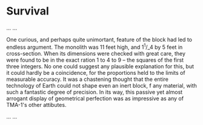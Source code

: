 # Survival

… …

One curious, and perhaps quite unimortant, feature of the block had led to endless argument. The monolith was 11 feet high, and $1 {^1} / {\_4}$ by 5 feet in cross-section. When its dimensions were checked with great care, they were found to be in the exact ration 1 to 4 to 9 – the squares of the first three integers. No one could suggest any plausible explanation for this, but it could hardly be a coincidence, for the proportions held to the limits of measurable accuracy. It was a chastening thought that the entire technology of Earth could not shape even an inert block, f any material, with such a fantastic degree of precision. In its way, this passive yet almost arrogant display of geometrical perfection was as impressive as any of TMA-1's other attibutes.

… …

